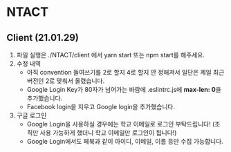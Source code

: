 # NTACT

## Client (21.01.29)

1. 파일 실행은 ./NTACT/client 에서 yarn start 또는 npm start를 해주세요.
2. 수정 내역
    * 아직 convention 들여쓰기를 2로 할지 4로 할지 안 정해져서 일단은 제일 최근 버전인 2로 맞춰서 올렸습니다.
    * Google Login Key가 80자가 넘어가는 바람에 .eslintrc.js에 <strong>max-len: 0</strong>을 추가했습니다.
    * Facebook login을 지우고 Google login을 추가했습니다.
3. 구글 로그인
    * Google Login을 사용하실 경우에는 학교 이메일로 로그인 부탁드립니다! (조직만 사용 가능하게 했더니 학교 이메일만 로그인이 됩니다!)
    * Google Login에서도 페북과 같이 아이디, 이메일, 이름 등만 수집 가능합니다.

